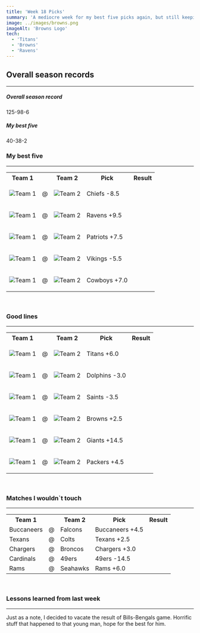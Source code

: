 ```yaml
---
title: 'Week 18 Picks'
summary: 'A mediocre week for my best five picks again, but still keeping my hopes for an overall winning season'
image: ../images/browns.png
imageAlt: 'Browns Logo'
tech:
  - 'Titans'
  - 'Browns'
  - 'Ravens'
---
```


## Overall season records

---

<h5> Overall season record </h5>
125-98-6

<h5> My best five </h5>
40-38-2

### My best five

---

<table class="picks_table">
    <tr>
        <th>Team 1</th>
        <th></th>
        <th>Team 2</th>
        <th>Pick</th>
        <th>Result</th>
    </tr> 
    <tr>
        <td><img src="/images/chiefs.png"  alt="Team 1"></td>
        <td>@</td>
        <td><img src="/images/raiders.png"  alt="Team 2"></td>
        <td><p>Chiefs -8.5</p></td>
        <td></td>
    </tr>
    <tr>
        <td><img src="/images/ravens.png"  alt="Team 1"></td>
        <td>@</td>
        <td><img src="/images/bengals.png"  alt="Team 2"></td>
        <td><p>Ravens +9.5</p></td>
        <td></td>
    </tr> 
    <tr>
        <td><img src="/images/patriots.png"  alt="Team 1"></td>
        <td>@</td>
        <td><img src="/images/bills.png"  alt="Team 2"></td>
        <td><p>Patriots +7.5</p></td>
        <td></td>
    </tr> 
    <tr>
        <td><img src="/images/vikings.png"  alt="Team 1"></td>
        <td>@</td>
        <td><img src="/images/bears.png"  alt="Team 2"></td>
        <td><p>Vikings -5.5</p></td>
        <td></td>
    </tr> 
    <tr>
        <td><img src="/images/cowboys.png"  alt="Team 1"></td>
        <td>@</td>
        <td><img src="/images/commanders.png"  alt="Team 2"></td>
        <td><p>Cowboys +7.0</p></td>
        <td></td>
    </tr>
</table>
<br />

### Good lines

---

<table class="picks_table">
    <tr>
        <th>Team 1</th>
        <th></th>
        <th>Team 2</th>
        <th>Pick</th>
        <th>Result</th>
    </tr> 
    <tr>
        <td><img src="/images/titans.png"  alt="Team 1"></td>
        <td>@</td>
        <td><img src="/images/jaguars.png"  alt="Team 2"></td>
        <td><p>Titans +6.0</p></td>
        <td></td>
    </tr>
    <tr>
        <td><img src="/images/jets.png"  alt="Team 1"></td>
        <td>@</td>
        <td><img src="/images/dolphins.png"  alt="Team 2"></td>
        <td><p>Dolphins -3.0</p></td>
        <td></td>
    </tr>
    <tr>
        <td><img src="/images/panthers.png"  alt="Team 1"></td>
        <td>@</td>
        <td><img src="/images/saints.png"  alt="Team 2"></td>
        <td><p>Saints -3.5</p></td>
        <td></td>
    </tr> 
    <tr>
        <td><img src="/images/browns.png"  alt="Team 1" ></td>
        <td>@</td>
        <td><img src="/images/steelers.png"  alt="Team 2" ></td>
        <td><p>Browns +2.5</p></td>
        <td></td>
    </tr>
    <tr>
        <td><img src="/images/giants.png"  alt="Team 1" ></td>
        <td>@</td>
        <td><img src="/images/eagles.png"  alt="Team 2" ></td>
        <td><p>Giants +14.5</p></td>
        <td></td>
    </tr>
    <tr>
        <td><img src="/images/lions.png"  alt="Team 1" ></td>
        <td>@</td>
        <td><img src="/images/packers.png"  alt="Team 2" ></td>
        <td><p>Packers +4.5</p></td>
        <td></td>
    </tr>
</table>
<br />

### Matches I wouldn`t touch

---

<table class="picks_table">
    <tr>
        <th>Team 1</th>
        <th></th>
        <th>Team 2</th>
        <th>Pick</th>
        <th>Result</th>
    </tr> 
    <tr>
        <td>Buccaneers</td><td>@</td><td>Falcons</td>
        <td>Buccaneers +4.5</td><td></td>
    </tr>
    <tr>
        <td>Texans</td><td>@</td><td>Colts</td>
        <td>Texans +2.5</td><td></td>
    </tr> 
    <tr>
        <td>Chargers</td><td>@</td><td>Broncos</td>
        <td>Chargers +3.0</td><td></td>
    </tr> 
    <tr>
        <td>Cardinals</td><td>@</td><td>49ers</td>
        <td>49ers -14.5</td><td></td>
    </tr> 
    <tr>
        <td>Rams</td><td>@</td><td>Seahawks</td>
        <td>Rams +6.0</td><td></td>
    </tr>
</table>
<br />

### Lessons learned from last week

---

Just as a note, I decided to vacate the result of Bills-Bengals game. Horrific stuff that happened to that young man, hope for the best for him. 